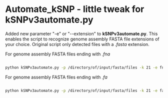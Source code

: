 # Automate_kSNP - little tweak for kSNPv3automate.py

Added new parameter "-e" or "--extension" to **kSNPv3automate.py**. This enables the script to recognize genome assembly FASTA file extensions of your choice. Original script only detected files with a *.fasta* extension. 

For genome assembly FASTA files ending with *.fna*
```bash

python kSNPv3automate.py -p /directory/of/input/fasta/files -k 21 -e fna -o /directory/of/kSNP3/output/files

```

For genome assembly FASTA files ending with *.fa*
```bash

python kSNPv3automate.py -p /directory/of/input/fasta/files -k 21 -e fa -o /directory/of/kSNP3/output/files

```
